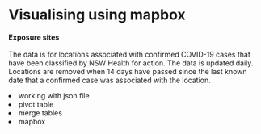 # Visualising using mapbox

<b>Exposure sites</b>
<br>
<br>
The data is for locations associated with confirmed COVID-19 cases that have been classified by NSW Health for action. The data is updated daily. Locations are removed when 14 days have passed since the last known date that a confirmed case was associated with the location.

<li>working with json file</li>
<li>pivot table</li>
<li>merge tables</li>
<li>mapbox</li>
